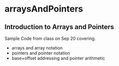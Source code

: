 # arraysAndPointers
## Introduction to Arrays and Pointers

Sample Code from class on Sep 20 covering:

* arrays and array notation
* pointers and pointer notation
* base+offset addressing and pointer arithmetic
